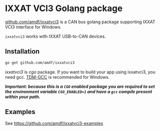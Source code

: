 # IXXAT VCI3 Golang package

[github.com/amdf/ixxatvci3](https://github.com/amdf/ixxatvci3) is a CAN bus golang package supporting IXXAT VCI3 interface for Windows.

`ixxatvci3` works with IXXAT USB-to-CAN devices.

## Installation

```bash
go get github.com/amdf/ixxatvci3
```

_ixxatvci3_ is *cgo* package.
If you want to build your app using ixxatvci3, you need gcc. [TDM-GCC](https://jmeubank.github.io/tdm-gcc/) is recommended for Windows.

***Important: because this is a `CGO` enabled package you are required to set the environment variable `CGO_ENABLED=1` and have a `gcc` compile present within your path.***

## Examples
See https://github.com/amdf/ixxatvci3-examples
